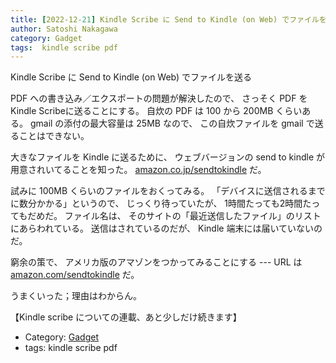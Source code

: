 ```yaml
---
title: [2022-12-21] Kindle Scribe に Send to Kindle (on Web) でファイルを送る
author: Satoshi Nakagawa
category: Gadget
tags:  kindle scribe pdf
---
```


Kindle Scribe に Send to Kindle (on Web) でファイルを送る

 PDF への書き込み／エクスポートの問題が解決したので、
さっそく PDF をKindle Scribeに送ることにする。
自炊の PDF は 100 から 200MB くらいある。
gmail の添付の最大容量は 25MB なので、
この自炊ファイルを gmail で送ることはできない。

 大きなファイルを Kindle に送るために、
ウェブバージョンの send to kindle が用意されいてることを知った。
[amazon.co.jp/sendtokindle](https://amazon.co.jp/sendtokindle) だ。

 試みに 100MB くらいのファイルをおくってみる。
「デバイスに送信されるまでに数分かかる」というので、
じっくり待っていたが、
1時間たっても2時間たってもだめだ。
ファイル名は、
そのサイトの「最近送信したファイル」のリストにあらわれている。
送信はされているのだが、
Kindle 端末には届いていないのだ。

 窮余の策で、
アメリカ版のアマゾンをつかってみることにする ---
URL は
[amazon.com/sendtokindle](https://amazon.com/sendtokindle) だ。

 うまくいった；理由はわからん。

 【Kindle scribe についての連載、あと少しだけ続きます】

- Category: [Gadget](https://merapano.github.io/categories.html#Gadget)
- tags:  kindle scribe pdf
